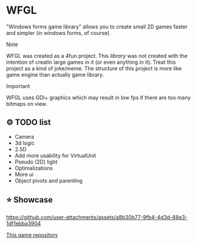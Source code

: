 ﻿# WFGL
"Windows forms game library" allows you to create small 2D games faster and simpler (in windows forms, of course). 

> [!NOTE]
> WFGL was created as a 4fun project. This *library* was not created with the intention of creatin large games in it (or even anything in it). 
> Treat this project as a kind of joke/meme. 
> The structure of this project is more like game engine than actually game library.

> [!IMPORTANT]
> WFGL uses GDI+ graphics which may result in low fps if there are too many bitmaps on view. 

## ⚙️ TODO list
- Camera
- 3d logic 
- 2.5D
- Add more usability for VirtualUnit
- Pseudo (2D) light
- Optimalizations
- More ui
- Object pivots and parenting

## ⭐ Showcase
https://github.com/user-attachments/assets/a8b30b77-9fb4-4d3d-88e3-1df1ebba3904

[This game repository](https://github.com/BiznesBear/FlappyBird)
